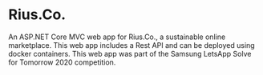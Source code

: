 # Rius.Co.

An ASP.NET Core MVC web app for Rius.Co., a sustainable online marketplace. This web app includes a Rest API and can be deployed using docker containers. This web app was part of the Samsung LetsApp Solve for Tomorrow 2020 competition. 
